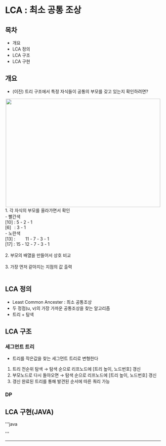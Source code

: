 # LCA : 최소 공통 조상

## 목차
- 개요
- LCA 정의
- LCA 구조
- LCA 구현

## 개요
- (이진) 트리 구조에서 특정 자식들이 공통의 부모를 갖고 있는지 확인하려면?
<center>
  <img
    src="image.png"
    width="500"
    height="350"
  />
</center>
  1. 각 자식의 부모를 올라가면서 확인 <br>
      - 빨간색 <br>
        [10] : 5 - 2 - 1 <br>
        [6] &ensp;: 3 - 1 <br>
      - 노란색 <br>
        [13] : &emsp;&ensp;&nbsp; 11 - 7 - 3 - 1 <br>
        [17] : 15 - 12 - 7 - 3 - 1 <br><br>
  2. 부모의 배열을 만들어서 상호 비교 <br><br>
  3. 가장 먼저 같아지는 지점의 값 출력 <br><br>

## LCA 정의
- Least Common Ancester : 최소 공통조상
- 두 정점(u, v)의 가장 가까운 공통조상을 찾는 알고리즘
- 트리 + 탐색

## LCA 구조
### 세그먼트 트리
  - 트리를 작은값을 찾는 세그먼트 트리로 변형한다
  1. 트리 전순위 탐색 → 탐색 순으로 리프노드에 [트리 높이, 노드번호] 갱신
  2. 부모노드로 다시 돌아오면 → 탐색 순으로 리프노드에 [트리 높이, 노드번호] 갱신
  3. 갱신 완료된 트리를 통해 발견된 순서에 따른 쿼리 가능
### DP
## LCA 구현(JAVA)

'''java

'''

---
